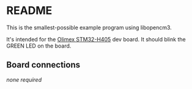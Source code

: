 # README

This is the smallest-possible example program using libopencm3.

It's intended for the [Olimex
STM32-H405](https://www.olimex.com/Products/ARM/ST/STM32-H405/) dev
board. It should blink the GREEN LED on the board.

## Board connections

*none required*
